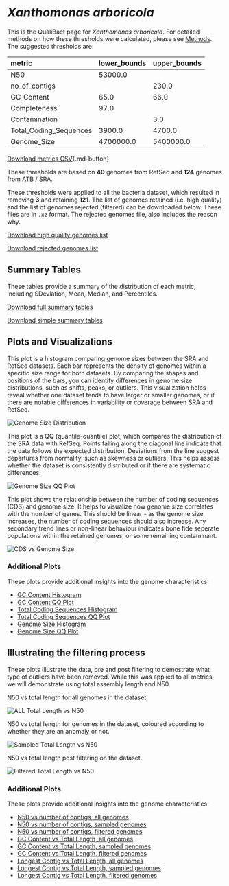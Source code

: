 # *Xanthomonas arboricola*

This is the QualiBact page for *Xanthomonas arboricola*. For detailed methods on how these thresholds were calculated, please see [Methods](../../methods.md).
The suggested thresholds are: 

| metric                 | lower_bounds   | upper_bounds   |
|:-----------------------|:---------------|:---------------|
| N50                    | 53000.0        |                |
| no_of_contigs          |                | 230.0          |
| GC_Content             | 65.0           | 66.0           |
| Completeness           | 97.0           |                |
| Contamination          |                | 3.0            |
| Total_Coding_Sequences | 3900.0         | 4700.0         |
| Genome_Size            | 4700000.0      | 5400000.0      |

[Download metrics CSV](Xanthomonas_arboricola_metrics.csv){.md-button}


These thresholds are based on **40** genomes from RefSeq and **124** genomes from ATB / SRA.

These thresholds were applied to all the bacteria dataset, which resulted in removing **3** and retaining **121**.
The list of genomes retained (i.e. high quality) and the list of genomes rejected (filtered) can be downloaded below. These files are in `.xz` format. The rejected genomes file, also includes the reason why.

[Download high quality genomes list](Xanthomonas_arboricola_high_quality_genomes.csv.xz)


[Download rejected genomes list](Xanthomonas_arboricola_filtered_out_genomes.csv.xz)



## Summary Tables
These tables provide a summary of the distribution of each metric, including SDeviation, Mean, Median, and Percentiles.

[Download full summary tables](summary.csv)

[Download simple summary tables](selected_summary.csv)

## Plots and Visualizations

This plot is a histogram comparing genome sizes between the SRA and RefSeq datasets. Each bar represents the density of genomes within a specific size range for both datasets. By comparing the shapes and positions of the bars, you can identify differences in genome size distributions, such as shifts, peaks, or outliers. This visualization helps reveal whether one dataset tends to have larger or smaller genomes, or if there are notable differences in variability or coverage between SRA and RefSeq.

![Genome Size Distribution](Genome_Size_refseq_histogram_kde.png)

This plot is a QQ (quantile-quantile) plot, which compares the distribution of the SRA data with RefSeq. Points falling along the diagonal line indicate that the data follows the expected distribution. Deviations from the line suggest departures from normality, such as skewness or outliers. This helps assess whether the dataset is consistently distributed or if there are systematic differences.

![Genome Size QQ Plot](Genome_Size_refseq_qqplot.png)

This plot shows the relationship between the number of coding sequences (CDS) and genome size. It helps to visualize how genome size correlates with the number of genes. This should be linear - as the genome size increases, the number of coding sequences should also increase. Any secondary trend lines or non-linear behaviour indicates bone fide seperate populations within the retained genomes, or some remaining contaminant. 

![CDS vs Genome Size](Xanthomonas_arboricola_CDS_vs_Genome_Size.png)

### Additional Plots

These plots provide additional insights into the genome characteristics:

- [GC Content Histogram](GC_Content_refseq_histogram_kde.png)
- [GC Content QQ Plot](GC_Content_refseq_qqplot.png)
- [Total Coding Sequences Histogram](Total_Coding_Sequences_refseq_histogram_kde.png)
- [Total Coding Sequences QQ Plot](Total_Coding_Sequences_refseq_qqplot.png)
- [Genome Size Histogram](Genome_Size_refseq_histogram_kde.png)
- [Genome Size QQ Plot](Genome_Size_refseq_qqplot.png)
## Illustrating the filtering process
These plots illustrate the data, pre and post filtering to demostrate what type of outliers have been removed. While this was applied to all metrics, we will demonstrate using total assembly length and N50.

N50 vs total length for all genomes in the dataset.

![ALL Total Length vs N50](Xanthomonas_arboricola_all_total_length_N50.png)

N50 vs total length for genomes in the dataset, coloured according to whether they are an anomaly or not.

![Sampled Total Length vs N50](Xanthomonas_arboricola_sample_total_length_N50.png)

N50 vs total length post filtering on the dataset.

![Filtered Total Length vs N50](Xanthomonas_arboricola_filt_total_length_N50.png)

### Additional Plots

These plots provide additional insights into the genome characteristics:

- [N50 vs number of contigs, all genomes](Xanthomonas_arboricola_all_N50_number.png)
- [N50 vs number of contigs, sampled genomes](Xanthomonas_arboricola_sample_N50_number.png)
- [N50 vs number of contigs, filtered genomes](Xanthomonas_arboricola_filt_N50_number.png)
- [GC Content vs Total Length, all genomes](Xanthomonas_arboricola_all_total_length_GC_Content.png)
- [GC Content vs Total Length, sampled genomes](Xanthomonas_arboricola_sample_total_length_GC_Content.png)
- [GC Content vs Total Length, filtered genomes](Xanthomonas_arboricola_filt_total_length_GC_Content.png)
- [Longest Contig vs Total Length, all genomes](Xanthomonas_arboricola_all_total_length_longest.png)
- [Longest Contig vs Total Length, sampled genomes](Xanthomonas_arboricola_sample_total_length_longest.png)
- [Longest Contig vs Total Length, filtered genomes](Xanthomonas_arboricola_filt_total_length_longest.png)
